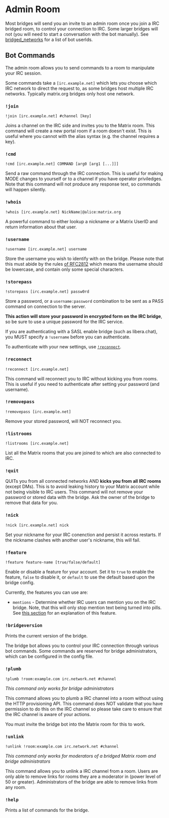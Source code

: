 # Admin Room

Most bridges will send you an invite to an admin room once you join a IRC bridged room, to control your connection 
to IRC. Some larger bridges will not (you will need to start a conversation with the bot manually). See 
[bridged_networks](./bridged_networks) for a list of bot userIds.

## Bot Commands

The admin room allows you to send commands to a room to manipulate your IRC session. 

Some commands take a `[irc.example.net]` which lets you choose which IRC network to direct the
request to, as some bridges host multiple IRC networks. Typically matrix.org bridges only host
one network.


### `!join`

`!join [irc.example.net] #channel [key]`

Joins a channel on the IRC side and invites you to the Matrix room. This command will create a new
portal room if a room doesn't exist. This is useful where you cannot with the alias syntax (e.g. the channel requires a key).


### `!cmd`

`!cmd [irc.example.net] COMMAND [arg0 [arg1 [...]]]`

Send a raw command through the IRC connection. This is useful for making MODE changes to yourself
or to a channel if you have operator priviledges. Note that this command will not produce any response
text, so commands will happen silently.


### `!whois`

`!whois [irc.example.net] NickName|@alice:matrix.org`

A powerful command to either lookup a nickname *or* a Matrix UserID and return information about that user.


### `!username`

`!username [irc.example.net] username`

Store the username you wish to identify with on the bridge. Please note that this must abide by the
rules [of RFC2812](https://datatracker.ietf.org/doc/html/rfc2812#section-2.3.1) which means the username
should be lowercase, and contain only some special characters.

### `!storepass`

`!storepass [irc.example.net] passw0rd`

Store a password, or a `username:password` combination to be sent as a PASS command on connection to the server.

**This action will store your password in encrypted form on the IRC bridge**, so be sure to use a unique password for the IRC service. 

If you are authenticating with a SASL enable bridge (such as libera.chat), you MUST specify a `!username`
before you can authenticate.
 
To authenticate with your new settings, use [`!reconnect`](#reconnect).


### `!reconnect`

`!reconnect [irc.example.net]`

This command will reconnect you to IRC without kicking you from rooms. This is useful if you
need to authenticate after setting your password (and username).

### `!removepass`

`!removepass [irc.example.net]`

Remove your stored password, will NOT reconnect you.


### `!listrooms`

`!listrooms [irc.example.net]`

List all the Matrix rooms that you are joined to which are also connected to IRC.


### `!quit`

QUITs you from all connected networks AND **kicks you from all IRC rooms** (except DMs). This is to avoid
leaking history to your Matrix account while not being visible to IRC users. This command will not remove
your password or stored data with the bridge. Ask the owner of the bridge to remove that data for you.


### `!nick`

`!nick [irc.example.net] nick`

Set your nickname for your IRC conenction and persist it across restarts. If the nickname clashes with another
user's nickname, this will fail.


### `!feature`

`!feature feature-name [true/false/default]`

Enable or disable a feature for your account. Set it to `true` to enable the feature, `false` to disable it, or `default`
to use the default based upon the bridge config.

Currently, the features you can use are:
- `mentions` - Determine whether IRC users can mention you on the IRC bridge. Note, that this will only stop mention text being turned
  into pills. See [this section](usage.md#message-behaviours) for an explanation of this feature.


### `!bridgeversion`

Prints the current version of the bridge.

The bridge bot allows you to control your IRC connection through various bot commands. Some
commands are reserved for bridge administrators, which can be configured in the config file.


### `!plumb`

`!plumb !room:example.com irc.network.net #channel`

*This command only works for bridge administrators*

This command allows you to plumb a IRC channel into a room without using the HTTP provisioning API. This command does NOT 
validate that you have permission to do this on the IRC channel so please take care to ensure that the IRC channel is
aware of your actions.

You must invite the bridge bot into the Matrix room for this to work.


### `!unlink`

`!unlink !room:example.com irc.network.net #channel`

*This command only works for moderators of a bridged Matrix room and bridge administrators*

This command allows you to unlink a IRC channel from a room. Users are only able to remove links for rooms they are a moderator in (power level of 50 or greater). Administrators of the bridge are able to remove links from any room.


### `!help`

Prints a list of commands for the bridge.
